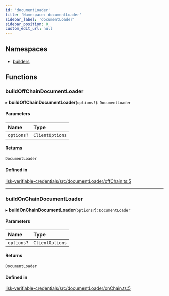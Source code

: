 ```yaml
---
id: 'documentLoader'
title: 'Namespace: documentLoader'
sidebar_label: 'documentLoader'
sidebar_position: 0
custom_edit_url: null
---
```


## Namespaces

- [builders](documentLoader.builders.md)

## Functions

### buildOffChainDocumentLoader

▸ **buildOffChainDocumentLoader**(`options?`): `DocumentLoader`

#### Parameters

| Name       | Type            |
| :--------- | :-------------- |
| `options?` | `ClientOptions` |

#### Returns

`DocumentLoader`

#### Defined in

[lisk-verifiable-credentials/src/documentLoader/offChain.ts:5](https://github.com/aldhosutra/lisk-did/blob/e1cde64/packages/lisk-verifiable-credentials/src/documentLoader/offChain.ts#L5)

---

### buildOnChainDocumentLoader

▸ **buildOnChainDocumentLoader**(`options?`): `DocumentLoader`

#### Parameters

| Name       | Type            |
| :--------- | :-------------- |
| `options?` | `ClientOptions` |

#### Returns

`DocumentLoader`

#### Defined in

[lisk-verifiable-credentials/src/documentLoader/onChain.ts:5](https://github.com/aldhosutra/lisk-did/blob/e1cde64/packages/lisk-verifiable-credentials/src/documentLoader/onChain.ts#L5)
